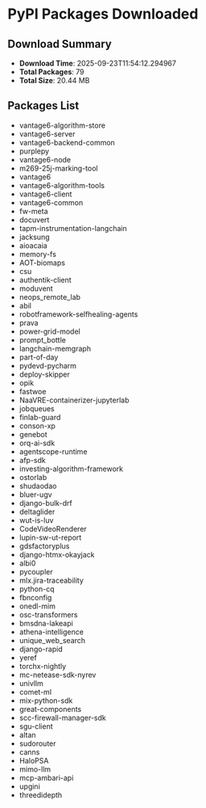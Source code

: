 # PyPI Packages Downloaded

## Download Summary
- **Download Time**: 2025-09-23T11:54:12.294967
- **Total Packages**: 79
- **Total Size**: 20.44 MB

## Packages List
- vantage6-algorithm-store
- vantage6-server
- vantage6-backend-common
- purplepy
- vantage6-node
- m269-25j-marking-tool
- vantage6
- vantage6-algorithm-tools
- vantage6-client
- vantage6-common
- fw-meta
- docuvert
- tapm-instrumentation-langchain
- jacksung
- aioacaia
- memory-fs
- AOT-biomaps
- csu
- authentik-client
- moduvent
- neops_remote_lab
- abil
- robotframework-selfhealing-agents
- prava
- power-grid-model
- prompt_bottle
- langchain-memgraph
- part-of-day
- pydevd-pycharm
- deploy-skipper
- opik
- fastwoe
- NaaVRE-containerizer-jupyterlab
- jobqueues
- finlab-guard
- conson-xp
- genebot
- orq-ai-sdk
- agentscope-runtime
- afp-sdk
- investing-algorithm-framework
- ostorlab
- shudaodao
- bluer-ugv
- django-bulk-drf
- deltaglider
- wut-is-luv
- CodeVideoRenderer
- lupin-sw-ut-report
- gdsfactoryplus
- django-htmx-okayjack
- albi0
- pycoupler
- mlx.jira-traceability
- python-cq
- fbnconfig
- onedl-mim
- osc-transformers
- bmsdna-lakeapi
- athena-intelligence
- unique_web_search
- django-rapid
- yeref
- torchx-nightly
- mc-netease-sdk-nyrev
- univllm
- comet-ml
- mix-python-sdk
- great-components
- scc-firewall-manager-sdk
- sgu-client
- altan
- sudorouter
- canns
- HaloPSA
- mimo-llm
- mcp-ambari-api
- upgini
- threedidepth
